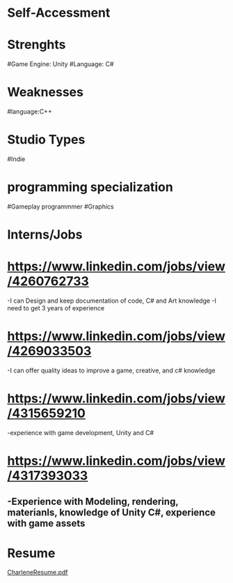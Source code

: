 # Self-Accessment

# Strenghts
#Game Engine: Unity
#Language: C#
# Weaknesses
#language:C++
# Studio Types
#Indie
# programming specialization
#Gameplay programmmer
#Graphics
# Interns/Jobs
# https://www.linkedin.com/jobs/view/4260762733
-I can Design and keep documentation of code, C# and Art knowledge
-I need to get 3 years of experience 
# https://www.linkedin.com/jobs/view/4269033503
-I can offer quality ideas to improve a game, creative, and c# knowledge
# https://www.linkedin.com/jobs/view/4315659210
-experience with game development, Unity and C#
# https://www.linkedin.com/jobs/view/4317393033
-Experience with Modeling, rendering, materianls, knowledge of Unity C#, experience with game assets  
--------------------------------------------------
# Resume

[CharleneResume.pdf](https://github.com/user-attachments/files/23174339/CharleneResume.pdf)












